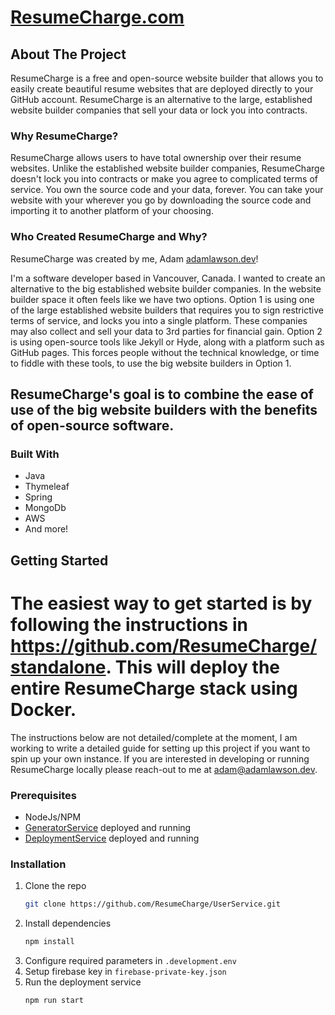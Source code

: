 # [ResumeCharge.com](https://resumecharge.com)

<!-- ABOUT ResumeCharge -->

## About The Project

ResumeCharge is a free and open-source website builder that allows you to easily create beautiful resume
websites that are deployed directly to your GitHub account. ResumeCharge is an alternative to the large, established
website
builder companies that sell your data or lock you into contracts.

### Why ResumeCharge?

ResumeCharge allows users to have total ownership over their resume websites. Unlike the established website builder
companies,
ResumeCharge doesn't lock you into contracts or make you agree to complicated terms of service. You own the
source code and your data, forever. You can take your website with your wherever you go by downloading the source code
and importing it to another platform of your choosing.

### Who Created ResumeCharge and Why?

ResumeCharge was created by me, Adam [adamlawson.dev](https://adamlawson.dev/)!

I'm a software developer based in Vancouver, Canada. I wanted to
create an alternative to the big established website builder companies. In the website builder space it often feels like
we have two options. Option 1 is using one of the large established website builders that requires you to sign
restrictive terms of service, and locks you into a single platform. These companies may also collect and sell your data
to 3rd parties for financial gain. Option 2 is using open-source tools like Jekyll or Hyde, along with a platform such
as GitHub pages.
This forces people without the technical knowledge, or time to fiddle with these tools, to use the big website builders
in Option 1.

## ResumeCharge's goal is to combine the ease of use of the big website builders with the benefits of open-source software.

### Built With

* Java
* Thymeleaf
* Spring
* MongoDb
* AWS
* And more!

<!-- GETTING STARTED -->

## Getting Started
# The easiest way to get started is by following the instructions in https://github.com/ResumeCharge/standalone. This will deploy the entire ResumeCharge stack using Docker.

The instructions below are not detailed/complete at the moment, I am working to write a detailed guide for setting up
this project if you want to spin up your own instance. If you are interested in developing or running ResumeCharge
locally please reach-out to me at [adam@adamlawson.dev](mailto:adam@adamlawson.dev).

### Prerequisites

* NodeJs/NPM
* [GeneratorService](https://github.com/ResumeCharge/GeneratorService) deployed and running
* [DeploymentService](https://github.com/ResumeCharge/DeploymentService) deployed and running

### Installation

1. Clone the repo
   ```sh
   git clone https://github.com/ResumeCharge/UserService.git
   ```
2. Install dependencies
   ```sh
   npm install
   ```
3. Configure required parameters in `.development.env`
4. Setup firebase key in `firebase-private-key.json`
5. Run the deployment service
   ```sh
   npm run start
   ```
